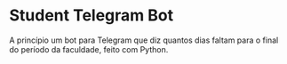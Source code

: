 # Student Telegram Bot

A princípio um bot para Telegram que diz quantos dias faltam para o final do período da faculdade, feito com Python.
